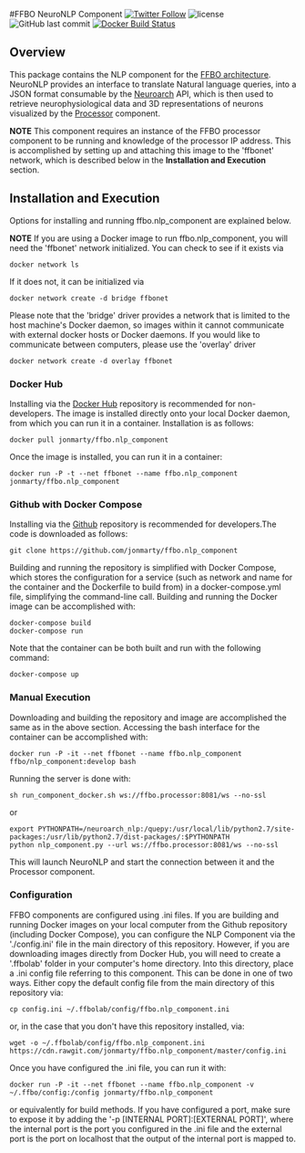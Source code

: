 #FFBO NeuroNLP Component
[![Twitter Follow](https://img.shields.io/twitter/follow/flybrainobs.svg?style=social&label=Follow)](https://twitter.com/flybrainobs) ![license](https://img.shields.io/github/license/jonmarty/ffbo.nlp_component.svg?style=flat-square) ![GitHub last commit](https://img.shields.io/github/last-commit/jonmarty/ffbo.nlp_component.svg?style=flat-square) [![Docker Build Status](https://img.shields.io/docker/build/jonmarty/ffbo.nlp_component.svg?style=flat-square)](https://hub.docker.com/r/jonmarty/ffbo.nlp_component)
## Overview

This package contains the NLP component for the [FFBO architecture](http://fruitflybrain.org/). NeuroNLP provides an interface to translate Natural language queries, into a JSON format consumable by the [Neuroarch](http://github.com/jonmarty/ffbo.neuroarch_component) API, which is then used to retrieve neurophysiological data and 3D representations of neurons visualized by the [Processor](http://github.com/jonmarty/ffbo.processor) component.

__NOTE__ This component requires an instance of the FFBO processor component to be running and knowledge of the processor IP address. This is accomplished by setting up and attaching this image to the 'ffbonet' network, which is described below in the __Installation and Execution__ section.

## Installation and Execution

Options for installing and running ffbo.nlp_component are explained below.

__NOTE__ If you are using a Docker image to run ffbo.nlp_component, you will need the 'ffbonet' network initialized. You can check to see if it exists via

    docker network ls

If it does not, it can be initialized via

    docker network create -d bridge ffbonet

Please note that the 'bridge' driver provides a network that is limited to the host machine's Docker daemon, so images within it cannot communicate with external docker hosts or Docker daemons. If you would like to communicate between computers, please use the 'overlay' driver

    docker network create -d overlay ffbonet

### Docker Hub

Installing via the [Docker Hub](https://hub.docker.com/r/jonmarty/ffbo.nlp_component) repository is recommended for non-developers. The image is installed directly onto your local Docker daemon, from which you can run it in a container. Installation is as follows:

    docker pull jonmarty/ffbo.nlp_component

Once the image is installed, you can run it in a container:

    docker run -P -t --net ffbonet --name ffbo.nlp_component jonmarty/ffbo.nlp_component


### Github with Docker Compose

Installing via the [Github](https://github.com/jonmarty/ffbo.nlp_component) repository is recommended for developers.The code is downloaded as follows:

    git clone https://github.com/jonmarty/ffbo.nlp_component

Building and running the repository is simplified with Docker Compose, which stores the configuration for a service (such as network and name for the container and the Dockerfile to build from) in a docker-compose.yml file, simplifying the command-line call. Building and running the Docker image can be accomplished with:

    docker-compose build
    docker-compose run

Note that the container can be both built and run with the following command:

    docker-compose up

### Manual Execution

Downloading and building the repository and image are accomplished the same as in the above section. Accessing the bash interface for the container can be accomplished with:

    docker run -P -it --net ffbonet --name ffbo.nlp_component ffbo/nlp_component:develop bash

Running the server is done with:

    sh run_component_docker.sh ws://ffbo.processor:8081/ws --no-ssl

or

    export PYTHONPATH=/neuroarch_nlp:/quepy:/usr/local/lib/python2.7/site-packages:/usr/lib/python2.7/dist-packages/:$PYTHONPATH
    python nlp_component.py --url ws://ffbo.processor:8081/ws --no-ssl

This will launch NeuroNLP and start the connection between it and the Processor component.

### Configuration

FFBO components are configured using .ini files. If you are building and running Docker images on your local computer from the Github repository (including Docker Compose), you can configure the NLP Component via the './config.ini' file in the main directory of this repository. However, if you are downloading images directly from Docker Hub, you will need to create a '.ffbolab' folder in your computer's home directory. Into this directory, place a .ini config file referring to this component. This can be done in one of two ways. Either copy the default config file from the main directory of this repository via:
    
    cp config.ini ~/.ffbolab/config/ffbo.nlp_component.ini
    
or, in the case that you don't have this repository installed, via:
    
    wget -o ~/.ffbolab/config/ffbo.nlp_component.ini https://cdn.rawgit.com/jonmarty/ffbo.nlp_component/master/config.ini

Once you have configured the .ini file, you can run it with:
    
    docker run -P -it --net ffbonet --name ffbo.nlp_component -v ~/.ffbo/config:/config jonmarty/ffbo.nlp_component
    
or equivalently for build methods. If you have configured a port, make sure to expose it by adding the '-p [INTERNAL PORT]:[EXTERNAL PORT]', where the internal port is the port you configured in the .ini file and the external port is the port on localhost that the output of the internal port is mapped to.
